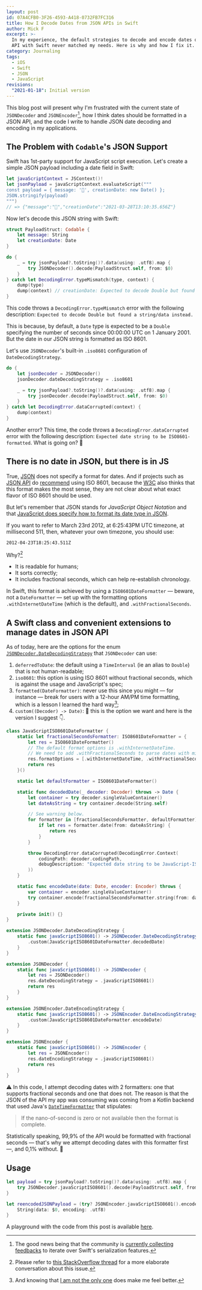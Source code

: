 ```yaml
---
layout: post
id: 07A4CFB0-3F26-4593-A418-0732FB7FC316
title: How I Decode Dates from JSON APIs in Swift
author: Mick F
excerpt: >-
  In my experience, the default strategies to decode and encode dates of JSON
  API with Swift never matched my needs. Here is why and how I fix it.
category: Journaling
tags:
  - iOS
  - Swift
  - JSON
  - JavaScript
revisions:
  "2021-01-18": Initial version
---
```


This blog post will present why I'm frustrated with the current state of
`JSONDecoder` and `JSONEncoder`[^3], how I think dates should be formatted in a
JSON API, and the code I write to handle JSON date decoding and encoding in my
applications.

## The Problem with `Codable`'s JSON Support

Swift has 1st-party support for JavaScript script execution. Let's create a
simple JSON payload including a date field in Swift:

```swift
let javaScriptContext = JSContext()!
let jsonPayload = javaScriptContext.evaluateScript("""
const payload = { message: '👋', creationDate: new Date() };
JSON.stringify(payload)
""")
// => {"message":"👋","creationDate":"2021-03-28T13:10:35.656Z"}
```

Now let's decode this JSON string with Swift:

```swift
struct PayloadStruct: Codable {
    let message: String
    let creationDate: Date
}

do {
    _ = try jsonPayload?.toString()?.data(using: .utf8).map {
        try JSONDecoder().decode(PayloadStruct.self, from: $0)
    }
} catch let DecodingError.typeMismatch(type, context) {
    dump(type)
    dump(context) // creationDate: Expected to decode Double but found a string/data instead.
}
```

This code throws a `DecodingError.typeMismatch` error with the following
description: `Expected to decode Double but found a string/data instead.`

This is because, by default, a `Date` type is expected to be a `Double`
specifying the number of seconds since 00:00:00 UTC on 1 January 2001. But the
date in our JSON string is formatted as ISO 8601.

Let's use `JSONDecoder`'s built-in `.iso8601` configuration of
`DateDecodingStrategy`.

```swift
do {
    let jsonDecoder = JSONDecoder()
    jsonDecoder.dateDecodingStrategy = .iso8601

    _ = try jsonPayload?.toString()?.data(using: .utf8).map {
        try jsonDecoder.decode(PayloadStruct.self, from: $0)
    }
} catch let DecodingError.dataCorrupted(context) {
    dump(context)
}
```

Another error? This time, the code throws a `DecodingError.dataCorrupted` error
with the following description: `Expected date string to be ISO8601-formatted`.
What is going on? 🤔

## There is no date in JSON, but there is in JS

True, [JSON][1] does not specify a format for dates. And if projects such as
[JSON API][3] do [recommend][4] using ISO 8601, because the [W3C][5] also thinks
that this format makes the most sense, they are not clear about what exact
flavor of ISO 8601 should be used.

But let's remember that JSON stands for _JavaScript Object Notation_ and that
[JavaScript does specify how to format its date type in JSON][2].

If you want to refer to March 23rd 2012, at 6:25:43PM UTC timezone, at
millisecond 511, then, whatever your own timezone, you should use:

```
2012-04-23T18:25:43.511Z
```

Why?[^1]

- It is readable for humans;
- It sorts correctly;
- It includes fractional seconds, which can help re-establish chronology.

In Swift, this format is achieved by using a `ISO8601DateFormatter` — beware,
not a `DateFormatter` — set up with the formatting options
`.withInternetDateTime` (which is the default), and `.withFractionalSeconds`.

## A Swift class and convenient extensions to manage dates in JSON API

As of today, here are the options for the enum
[`JSONDecoder.DateDecodingStrategy`][7] that `JSONDecoder` can use:

1. `deferredToDate`: the default using a `TimeInterval` (ie an alias to
   `Double`) that is not human-readable;
2. `iso8601`: this option is using ISO 8601 without fractional seconds, which is
   against the usage and JavaScript's spec;
3. `formatted(DateFormatter)`: never use this since you might — for instance —
   break for users with a 12-hour AM/PM time formatting, which is a lesson I
   learned the hard way[^2];
4. `custom((Decoder) -> Date)`: 🎉 this is the option we want and here is the
   version I suggest 👇.

```swift
class JavaScriptISO8601DateFormatter {
    static let fractionalSecondsFormatter: ISO8601DateFormatter = {
        let res = ISO8601DateFormatter()
        // The default format options is .withInternetDateTime.
        // We need to add .withFractionalSeconds to parse dates with milliseconds.
        res.formatOptions = [.withInternetDateTime, .withFractionalSeconds]
        return res
    }()

    static let defaultFormatter = ISO8601DateFormatter()

    static func decodedDate(_ decoder: Decoder) throws -> Date {
        let container = try decoder.singleValueContainer()
        let dateAsString = try container.decode(String.self)

        // See warning below.
        for formatter in [fractionalSecondsFormatter, defaultFormatter] {
            if let res = formatter.date(from: dateAsString) {
                return res
            }
        }

        throw DecodingError.dataCorrupted(DecodingError.Context(
            codingPath: decoder.codingPath,
            debugDescription: "Expected date string to be JavaScript-ISO8601-formatted."
        ))
    }

    static func encodeDate(date: Date, encoder: Encoder) throws {
        var container = encoder.singleValueContainer()
        try container.encode(fractionalSecondsFormatter.string(from: date))
    }

    private init() {}
}

extension JSONDecoder.DateDecodingStrategy {
    static func javaScriptISO8601() -> JSONDecoder.DateDecodingStrategy {
        .custom(JavaScriptISO8601DateFormatter.decodedDate)
    }
}

extension JSONDecoder {
    static func javaScriptISO8601() -> JSONDecoder {
        let res = JSONDecoder()
        res.dateDecodingStrategy = .javaScriptISO8601()
        return res
    }
}

extension JSONEncoder.DateEncodingStrategy {
    static func javaScriptISO8601() -> JSONEncoder.DateEncodingStrategy {
        .custom(JavaScriptISO8601DateFormatter.encodeDate)
    }
}

extension JSONEncoder {
    static func javaScriptISO8601() -> JSONEncoder {
        let res = JSONEncoder()
        res.dateEncodingStrategy = .javaScriptISO8601()
        return res
    }
}
```

⚠️ In this code, I attempt decoding dates with 2 formatters: one that supports
fractional seconds and one that does not. The reason is that the JSON of the API
my app was consuming was coming from a Kotlin backend that used Java's
[`DateTimeFormatter`][11] that stipulates:

> If the nano-of-second is zero or not available then the format is complete.

Statistically speaking, 99,9% of the API would be formatted with fractional
seconds — that's why we attempt decoding dates with this formatter first —, and
0,1% without. 🤷

## Usage

```swift
let payload = try jsonPayload?.toString()?.data(using: .utf8).map {
    try JSONDecoder.javaScriptISO8601().decode(PayloadStruct.self, from: $0)
}

let reencodedJSONPayload = (try? JSONEncoder.javaScriptISO8601().encode(payload)).flatMap {
    String(data: $0, encoding: .utf8)
}
```

A playground with the code from this post is available [here][10].

[^1]:
    Please refer to [this StackOverflow thread][6] for a more elaborate
    conversation about this issue.

[^2]: And knowing that [I am not the only one][8] does make me feel better.
[^3]:
    The good news being that the community is [currently collecting
    feedbacks][9] to iterate over Swift's serialization features.

[1]: https://www.json.org/
[2]:
  https://developer.mozilla.org/en-US/docs/Web/JavaScript/Reference/Global_Objects/Date/toJSON
[3]: https://jsonapi.org/
[4]: https://jsonapi.org/recommendations/#date-and-time-fields
[5]: https://www.w3.org/TR/NOTE-datetime
[6]:
  https://stackoverflow.com/questions/10286204/what-is-the-right-json-date-format
[7]:
  https://developer.apple.com/documentation/foundation/jsondecoder/datedecodingstrategy
[8]:
  https://github.com/Ranchero-Software/NetNewsWire/commit/afbe25a26c291dc5d006dfda2eb4650bcaa9f9f7
[9]: https://forums.swift.org/t/serialization-in-swift/46641
[10]: https://github.com/dirtyhenry/xcode-playgrounds
[11]:
  https://docs.oracle.com/javase/8/docs/api/java/time/format/DateTimeFormatter.html
